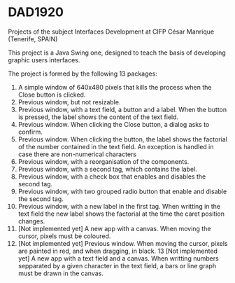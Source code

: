 # DAD1920
Projects of the subject Interfaces Development at CIFP César Manrique (Tenerife, SPAIN)

This project is a Java Swing one, designed to teach the basis of developing graphic users interfaces.

The project is formed by the following 13 packages:

1) A simple window of 640x480 pixels that kills the process when the Close button is clicked.
2) Previous window, but not resizable.
3) Previous window, with a text field, a button and a label. When the button is pressed, the label shows the content of the text field.
4) Previous window. When clicking the Close button, a dialog asks to confirm.
5) Previous window. When clicking the button, the label shows the factorial of the number contained in the text field. An exception is handled in case there are non-numerical characters
6) Previous window, with a reorganisation of the components.
7) Previous window, with a second tag, which contains the label.
8) Previous window, with a check box that enables and disables the second tag.
9) Previous window, with two grouped radio button that enable and disable the second tag.
10) Previous window, with a new label in the first tag. When writting in the text field the new label shows the factorial at the time the caret position changes. 
11) [Not implemented yet] A new app with a canvas. When moving the cursor, pixels must be coloured.
12) [Not implemented yet] Previous window. When moving the cursor, pixels are painted in red, and when dragging, in black.
13  [Not implemented yet]  A new app with a text field and a canvas. When writting numbers sepparated by a given character in the text field, a bars or line graph must be drawn in the canvas.


